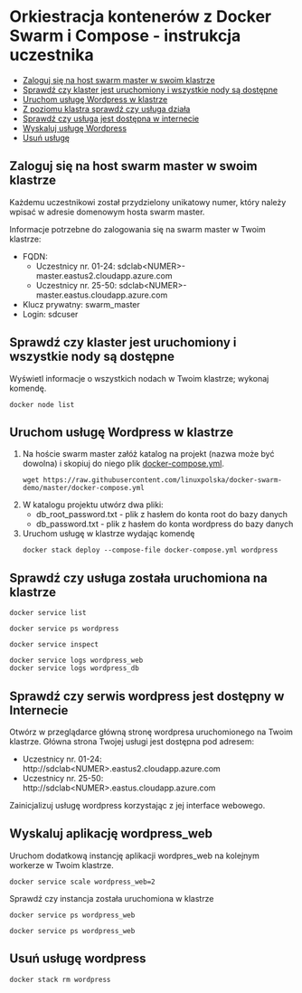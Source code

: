 # Orkiestracja kontenerów z Docker Swarm i Compose - instrukcja uczestnika

- [Zaloguj się na host swarm master w swoim klastrze](#logowanie)
- [Sprawdź czy klaster jest uruchomiony i wszystkie nody są dostępne](#weryfikacja-klaster)
- [Uruchom usługę Wordpress w klastrze](#usluga-uruchomienie)
- [Z poziomu klastra sprawdź czy usługa działa](#usluga-weryfikacja-klaster)
- [Sprawdź czy usługa jest dostępna w internecie](#usluga-weryfikacja-internet)
- [Wyskaluj usługę Wordpress](#usluga-skalowanie)
- [Usuń usługę](#usluga-usuniecie)


## Zaloguj się na host swarm master w swoim klastrze <a id='logowanie'/>
Każdemu uczestnikowi został przydzielony unikatowy numer, który należy wpisać w adresie domenowym hosta swarm master.

Informacje potrzebne do zalogowania się na swarm master w Twoim klastrze:

- FQDN:
  - Uczestnicy nr. 01-24: sdclab\<NUMER>-master.eastus2.cloudapp.azure.com
  - Uczestnicy nr. 25-50: sdclab\<NUMER>-master.eastus.cloudapp.azure.com
- Klucz prywatny: swarm_master
- Login: sdcuser


## Sprawdź czy klaster jest uruchomiony i wszystkie nody są dostępne <a id="weryfikacja-klaster"/>
Wyświetl informacje o wszystkich nodach w Twoim klastrze; wykonaj komendę.

```
docker node list
```

## Uruchom usługę Wordpress w klastrze <a id="usluga-uruchomienie"/>

1. Na hoście swarm master załóż katalog na projekt (nazwa może być dowolna) i skopiuj do niego plik [docker-compose.yml](https://raw.githubusercontent.com/linuxpolska/docker-swarm-demo/master/docker-compose.yml).
    ```
    wget https://raw.githubusercontent.com/linuxpolska/docker-swarm-demo/master/docker-compose.yml
    ```
2. W katalogu projektu utwórz dwa pliki:
   - db_root_password.txt - plik z hasłem do konta root do bazy danych
   - db_password.txt - plik z hasłem do konta wordpress do bazy danych
4. Uruchom usługę w klastrze wydając komendę
    ```
    docker stack deploy --compose-file docker-compose.yml wordpress
    ```
## Sprawdź czy usługa została uruchomiona na klastrze
```
docker service list
```
```
docker service ps wordpress
```
```
docker service inspect
```
```
docker service logs wordpress_web
docker service logs wordpress_db
```


## Sprawdź czy serwis wordpress jest dostępny w Internecie
Otwórz w przeglądarce główną stronę wordpresa uruchomionego na Twoim klastrze. Główna strona Twojej usługi jest dostępna pod adresem: 
- Uczestnicy nr. 01-24: http:\/\/sdclab\<NUMER\>.eastus2.cloudapp.azure.com
- Uczestnicy nr. 25-50: http:\/\/sdclab\<NUMER\>.eastus.cloudapp.azure.com

Zainicjalizuj usługę wordpress korzystając z jej interface webowego.

## Wyskaluj aplikację wordpress_web
Uruchom dodatkową instancję aplikacji wordpres_web na kolejnym workerze w Twoim klastrze.
```
docker service scale wordpress_web=2
```
Sprawdź czy instancja została uruchomiona w klastrze
```
docker service ps wordpress_web
````
```
docker service ps wordpress_web
```

## Usuń usługę wordpress
```
docker stack rm wordpress
```

